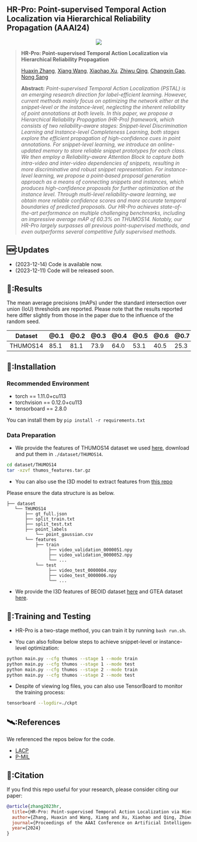 ## HR-Pro: Point-supervised Temporal Action Localization via Hierarchical Reliability Propagation (AAAI24)

<p align="center">
<img src="assets/HR-Pro.png" >
  </p>

> **HR-Pro: Point-supervised Temporal Action Localization via Hierarchical Reliability Propagation**
>
> [Huaxin Zhang](https://scholar.google.com.hk/citations?user=oyfu0pgAAAAJ&hl=zh-CN), [Xiang Wang](https://scholar.google.com.hk/citations?user=cQbXvkcAAAAJ&hl=zh-CN), [Xiaohao Xu](https://scholar.google.com.hk/citations?user=3Ifn2DoAAAAJ&hl=zh-CN), [Zhiwu Qing](https://scholar.google.com.hk/citations?user=q9refl4AAAAJ&hl=zh-CN), [Changxin Gao](https://scholar.google.com.hk/citations?user=4tku-lwAAAAJ&hl=zh-CN), [Nong Sang](https://scholar.google.com.hk/citations?user=ky_ZowEAAAAJ&hl=zh-CN)
>
> **Abstract:**  *Point-supervised Temporal Action Localization (PSTAL) is an emerging research direction for label-efficient learning. However, current methods mainly focus on optimizing the network either at the snippet-level or the instance-level, neglecting the inherent reliability of point annotations at both levels. In this paper, we propose a Hierarchical Reliability Propagation (HR-Pro) framework, which consists of two reliability-aware stages: Snippet-level Discrimination Learning and Instance-level Completeness Learning, both stages explore the efficient propagation of high-confidence cues in point annotations. For snippet-level learning, we introduce an online-updated memory to store reliable snippet prototypes for each class. We then employ a Reliability-aware Attention Block to capture both intra-video and inter-video dependencies of snippets, resulting in more discriminative and robust snippet representation. For instance-level learning, we propose a point-based proposal generation approach as a means of connecting snippets and instances, which produces high-confidence proposals for further optimization at the instance level. Through multi-level reliability-aware learning, we obtain more reliable confidence scores and more accurate temporal boundaries of predicted proposals. Our HR-Pro achieves state-of-the-art performance on multiple challenging benchmarks, including an impressive average mAP of 60.3% on THUMOS14. Notably, our HR-Pro largely surpasses all previous point-supervised methods, and even outperforms several competitive fully supervised methods.*

## 🆕:Updates
- (2023-12-14) Code is available now.
- (2023-12-11) Code will be released soon.

## 📝:Results
The mean average precisions (mAPs) under the standard intersection over union (IoU) thresholds are reported.
Please note that the results reported here differ slightly from those in the paper due to the influence of the random seed.

| Dataset     |  @0.1 | @0.2 | @0.3 | @0.4 | @0.5 | @0.6 | @0.7 | AVG(0.1:0.5) | AVG(0.3:0.7) | AVG(0.1:0.7) |
| -----    | ----- | ----- | ----- | ----- | ----- | ----- | ----- | ----- | ----- | ----- |
|THUMOS14 | 85.1 | 81.1 | 73.9 | 64.0 | 53.1 | 40.5 | 25.3 | 71.4 | 51.4 | 60.4 |



## 📖:Installation
### Recommended Environment
* torch == 1.11.0+cu113
* torchvision == 0.12.0+cu113
* tensorboard == 2.8.0

You can install them by `pip install -r requirements.txt`


### Data Preparation
- We provide the features of THUMOS14 dataset we used [here](https://drive.google.com/file/d/1RkIk8KHxAacZBe4qjtbOTmxa5ulFeX2Z/view?usp=sharing), download and put them in `./dataset/THUMOS14`.
```bash
cd dataset/THUMOS14
tar -xzvf thumos_features.tar.gz
```
- You can also use the I3D model to extract features from [this repo](https://github.com/v-iashin/video_features)

Please ensure the data structure is as below.
~~~~
├── dataset
   └── THUMOS14
       ├── gt_full.json
       ├── split_train.txt
       ├── split_test.txt
       ├── point_labels
           └── point_gaussian.csv
       └── features
           ├── train
                ├── video_validation_0000051.npy
                ├── video_validation_0000052.npy
                └── ...
           └── test
                ├── video_test_0000004.npy
                ├── video_test_0000006.npy
                └── ...
~~~~

- We provide the I3D features of BEOID dataset [here](https://drive.google.com/file/d/1Xf7-Cg-7urpFVI9T4bqjZp3FdAiIaN4c/view?usp=sharing) and GTEA dataset [here](https://drive.google.com/file/d/1YUmmSK70ozLrSvvIpo64ruJb3ZFrvFzm/view?usp=sharing).


## 🚗:Training and Testing
- HR-Pro is a two-stage method, you can train it by running `bash run.sh`.

- You can also follow below steps to achieve snippet-level or instance-level optimization:
```bash
python main.py --cfg thumos --stage 1 --mode train
python main.py --cfg thumos --stage 1 --mode test
python main.py --cfg thumos --stage 2 --mode train
python main.py --cfg thumos --stage 2 --mode test
```
- Despite of viewing log files, you can also use TensorBoard to monitor the training process:
```bash
tensorboard --logdir=./ckpt
```

## 🛰️:References
We referenced the repos below for the code.
- [LACP](https://github.com/Pilhyeon/Learning-Action-Completeness-from-Points)
- [P-MIL](https://github.com/RenHuan1999/CVPR2023_P-MIL)

## 📑:Citation
If you find this repo useful for your research, please consider citing our paper:

```bibtex
@article{zhang2023hr,
  title={HR-Pro: Point-supervised Temporal Action Localization via Hierarchical Reliability Propagation},
  author={Zhang, Huaxin and Wang, Xiang and Xu, Xiaohao and Qing, Zhiwu and Gao, Changxin and Sang, Nong},
  journal={Proceedings of the AAAI Conference on Artificial Intelligence},
  year={2024}
}
```

